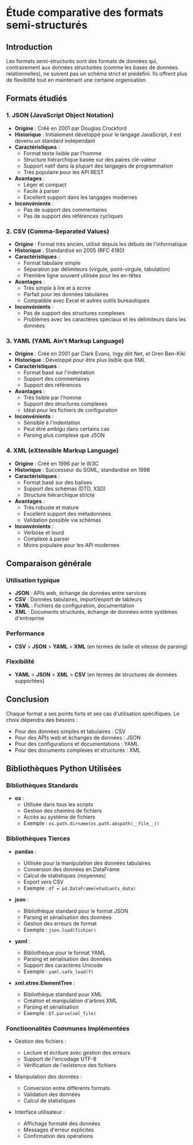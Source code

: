 # Étude comparative des formats semi-structurés

## Introduction
Les formats semi-structurés sont des formats de données qui, contrairement aux données structurées (comme les bases de données relationnelles), ne suivent pas un schéma strict et prédefini. Ils offrent plus de flexibilité tout en maintenant une certaine organisation.

## Formats étudiés

### 1. JSON (JavaScript Object Notation)
- **Origine** : Créé en 2001 par Douglas Crockford
- **Historique** : Initialement développé pour le langage JavaScript, il est devenu un standard indépendant
- **Caractéristiques** :
  * Format texte lisible par l'homme
  * Structure hiérarchique basée sur des paires clé-valeur
  * Support natif dans la plupart des langages de programmation
  * Très populaire pour les API REST
- **Avantages** :
  * Léger et compact
  * Facile à parser
  * Excellent support dans les langages modernes
- **Inconvénients** :
  * Pas de support des commentaires
  * Pas de support des références cycliques

### 2. CSV (Comma-Separated Values)
- **Origine** : Format très ancien, utilisé depuis les débuts de l'informatique
- **Historique** : Standardisé en 2005 (RFC 4180)
- **Caractéristiques** :
  * Format tabulaire simple
  * Séparation par délimiteurs (virgule, point-virgule, tabulation)
  * Première ligne souvent utilisée pour les en-têtes
- **Avantages** :
  * Très simple à lire et à écrire
  * Parfait pour les données tabulaires
  * Compatible avec Excel et autres outils bureautiques
- **Inconvénients** :
  * Pas de support des structures complexes
  * Problèmes avec les caractères spéciaux et les délimiteurs dans les données

### 3. YAML (YAML Ain't Markup Language)
- **Origine** : Créé en 2001 par Clark Evans, Ingy döt Net, et Oren Ben-Kiki
- **Historique** : Développé pour être plus lisible que XML
- **Caractéristiques** :
  * Format basé sur l'indentation
  * Support des commentaires
  * Support des références
- **Avantages** :
  * Très lisible par l'homme
  * Support des structures complexes
  * Idéal pour les fichiers de configuration
- **Inconvénients** :
  * Sensible à l'indentation
  * Peut être ambigu dans certains cas
  * Parsing plus complexe que JSON

### 4. XML (eXtensible Markup Language)
- **Origine** : Créé en 1996 par le W3C
- **Historique** : Successeur du SGML, standardisé en 1998
- **Caractéristiques** :
  * Format basé sur des balises
  * Support des schémas (DTD, XSD)
  * Structure hiérarchique stricte
- **Avantages** :
  * Très robuste et mature
  * Excellent support des métadonnées
  * Validation possible via schémas
- **Inconvénients** :
  * Verbose et lourd
  * Complexe à parser
  * Moins populaire pour les API modernes

## Comparaison générale

### Utilisation typique
- **JSON** : APIs web, échange de données entre services
- **CSV** : Données tabulaires, import/export de tableurs
- **YAML** : Fichiers de configuration, documentation
- **XML** : Documents structurés, échange de données entre systèmes d'entreprise

### Performance
- **CSV** > **JSON** > **YAML** > **XML** (en termes de taille et vitesse de parsing)

### Flexibilité
- **YAML** > **JSON** > **XML** > **CSV** (en termes de structures de données supportées)

## Conclusion
Chaque format a ses points forts et ses cas d'utilisation spécifiques. Le choix dépendra des besoins :
- Pour des données simples et tabulaires : CSV
- Pour des APIs web et échanges de données : JSON
- Pour des configurations et documentations : YAML
- Pour des documents complexes et structurés : XML

## Bibliothèques Python Utilisées

### Bibliothèques Standards
- **os** :
  * Utilisée dans tous les scripts
  * Gestion des chemins de fichiers
  * Accès au système de fichiers
  * Exemple : `os.path.dirname(os.path.abspath(__file__))`

### Bibliothèques Tierces
- **pandas** :
  * Utilisée pour la manipulation des données tabulaires
  * Conversion des données en DataFrame
  * Calcul de statistiques (moyennes)
  * Export vers CSV
  * Exemple : `df = pd.DataFrame(etudiants_data)`

- **json** :
  * Bibliothèque standard pour le format JSON
  * Parsing et sérialisation des données
  * Gestion des erreurs de format
  * Exemple : `json.load(fichier)`

- **yaml** :
  * Bibliothèque pour le format YAML
  * Parsing et sérialisation des données
  * Support des caractères Unicode
  * Exemple : `yaml.safe_load(f)`

- **xml.etree.ElementTree** :
  * Bibliothèque standard pour XML
  * Création et manipulation d'arbres XML
  * Parsing et sérialisation
  * Exemple : `ET.parse(xml_file)`

### Fonctionnalités Communes Implémentées
- Gestion des fichiers :
  * Lecture et écriture avec gestion des erreurs
  * Support de l'encodage UTF-8
  * Vérification de l'existence des fichiers

- Manipulation des données :
  * Conversion entre différents formats
  * Validation des données
  * Calcul de statistiques

- Interface utilisateur :
  * Affichage formaté des données
  * Messages d'erreur explicites
  * Confirmation des opérations



